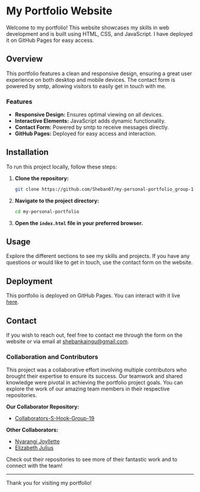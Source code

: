 # My Portfolio Website

Welcome to my portfolio! This website showcases my skills in web development and is built using HTML, CSS, and JavaScript. I have deployed it on GitHub Pages for easy access. 

## Overview

This portfolio features a clean and responsive design, ensuring a great user experience on both desktop and mobile devices. The contact form is powered by smtp, allowing visitors to easily get in touch with me.

### Features

- **Responsive Design:** Ensures optimal viewing on all devices.
- **Interactive Elements:** JavaScript adds dynamic functionality.
- **Contact Form:** Powered by smtp to receive messages directly.
- **GitHub Pages:** Deployed for easy access and interaction.

## Installation

To run this project locally, follow these steps:

1. **Clone the repository:**

    ```bash
    git clone https://github.com/Sheban07/my-personal-portfolio_group-19.git
    ```

2. **Navigate to the project directory:**

    ```bash
    cd my-personal-portfolio
    ```

3. **Open the `index.html` file in your preferred browser.**

## Usage

Explore the different sections to see my skills and projects. If you have any questions or would like to get in touch, use the contact form on the website.

## Deployment

This portfolio is deployed on GitHub Pages. You can interact with it live [here](https://sheban07.github.io/my-personal-portfolio_group-19/).

## Contact

If you wish to reach out, feel free to contact me through the form on the website or via email at [shebankaingu@gmail.com](mailto:shebankaingu@gmail.com).

### Collaboration and Contributors

This project was a collaborative effort involving multiple contributors who brought their expertise to ensure its success. Our teamwork and shared knowledge were pivotal in achieving the portfolio project goals. You can explore the work of our amazing team members in their respective repositories.

**Our Collaborator Repository:**
- [Collaborators-S-Hook-Group-19](https://github.com/Sheban07/collaborators-group-19.git)

**Other Collaborators:**
- [Nyarangi Joyllette](https://j-nyarangi.github.io/)
- [Elizabeth Julius](https://muthonijulie.github.io/PLP_portfolio/)

Check out their repositories to see more of their fantastic work and to connect with the team!


---

Thank you for visiting my portfolio!

